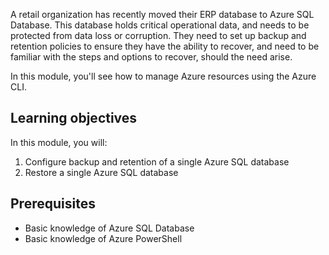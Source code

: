 A retail organization has recently moved their ERP database to Azure SQL Database. This database holds critical operational data, and needs to be protected from data loss or corruption. They need to set up backup and retention policies to ensure they have the ability to recover, and need to be familiar with the steps and options to recover, should the need arise.

In this module, you'll see how to manage Azure resources using the Azure CLI.

## Learning objectives

In this module, you will:

1. Configure backup and retention of a single Azure SQL database
2. Restore a single Azure SQL database

## Prerequisites

- Basic knowledge of Azure SQL Database
- Basic knowledge of Azure PowerShell